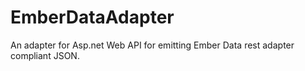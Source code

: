 EmberDataAdapter
================

An adapter for Asp.net Web API for emitting Ember Data rest adapter compliant JSON.
